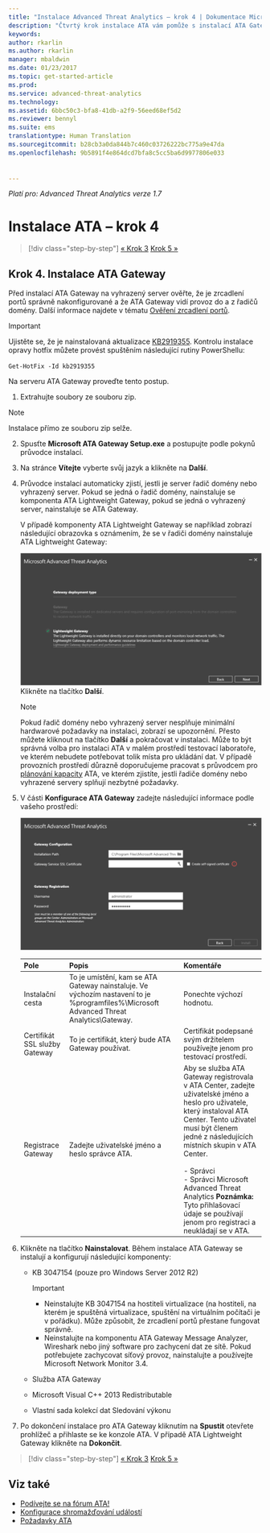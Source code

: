 ```yaml
---
title: "Instalace Advanced Threat Analytics – krok 4 | Dokumentace Microsoftu"
description: "Čtvrtý krok instalace ATA vám pomůže s instalací ATA Gateway."
keywords: 
author: rkarlin
ms.author: rkarlin
manager: mbaldwin
ms.date: 01/23/2017
ms.topic: get-started-article
ms.prod: 
ms.service: advanced-threat-analytics
ms.technology: 
ms.assetid: 6bbc50c3-bfa8-41db-a2f9-56eed68ef5d2
ms.reviewer: bennyl
ms.suite: ems
translationtype: Human Translation
ms.sourcegitcommit: b28cb3a0da844b7c460c03726222bc775a9e47da
ms.openlocfilehash: 9b5891f4e864dcd7bfa8c5cc5ba6d9977806e033


---
```


*Platí pro: Advanced Threat Analytics verze 1.7*



# <a name="install-ata---step-4"></a>Instalace ATA – krok 4

>[!div class="step-by-step"]
[« Krok 3](install-ata-step3.md)
[Krok 5 »](install-ata-step5.md)

## <a name="step-4-install-the-ata-gateway"></a>Krok 4. Instalace ATA Gateway

Před instalací ATA Gateway na vyhrazený server ověřte, že je zrcadlení portů správně nakonfigurované a že ATA Gateway vidí provoz do a z řadičů domény. Další informace najdete v tématu [Ověření zrcadlení portů](validate-port-mirroring.md).


> [!IMPORTANT]
> Ujistěte se, že je nainstalovaná aktualizace [KB2919355](http://support.microsoft.com/kb/2919355/).  Kontrolu instalace opravy hotfix můžete provést spuštěním následující rutiny PowerShellu:
>
> `Get-HotFix -Id kb2919355`

Na serveru ATA Gateway proveďte tento postup.

1.  Extrahujte soubory ze souboru zip. 
> [!NOTE] 
> Instalace přímo ze souboru zip selže.

2.  Spusťte **Microsoft ATA Gateway Setup.exe** a postupujte podle pokynů průvodce instalací.

3.  Na stránce **Vítejte** vyberte svůj jazyk a klikněte na **Další**.

4.  Průvodce instalací automaticky zjistí, jestli je server řadič domény nebo vyhrazený server. Pokud se jedná o řadič domény, nainstaluje se komponenta ATA Lightweight Gateway, pokud se jedná o vyhrazený server, nainstaluje se ATA Gateway. 
    
    V případě komponenty ATA Lightweight Gateway se například zobrazí následující obrazovka s oznámením, že se v řadiči domény nainstaluje ATA Lightweight Gateway:
    
    ![Instalace komponenty ATA Lightweight Gateway](media/ATA-lightweight-gateway-install-selected.png) Klikněte na tlačítko **Další**.

    > [!NOTE] 
    > Pokud řadič domény nebo vyhrazený server nesplňuje minimální hardwarové požadavky na instalaci, zobrazí se upozornění. Přesto můžete kliknout na tlačítko **Další** a pokračovat v instalaci. Může to být správná volba pro instalaci ATA v malém prostředí testovací laboratoře, ve kterém nebudete potřebovat tolik místa pro ukládání dat. V případě provozních prostředí důrazně doporučujeme pracovat s průvodcem pro [plánování kapacity](/advanced-threat-analytics/plan-design/ata-capacity-planning) ATA, ve kterém zjistíte, jestli řadiče domény nebo vyhrazené servery splňují nezbytné požadavky.

4.  V části **Konfigurace ATA Gateway** zadejte následující informace podle vašeho prostředí:

    ![Obrázek konfigurace ATA Gateway](media/ATA-Gateway-Configuration.png)

    |Pole|Popis|Komentáře|
    |---------|---------------|------------|
    |Instalační cesta|To je umístění, kam se ATA Gateway nainstaluje. Ve výchozím nastavení to je %programfiles%\Microsoft Advanced Threat Analytics\Gateway.|Ponechte výchozí hodnotu.|
    |Certifikát SSL služby Gateway|To je certifikát, který bude ATA Gateway používat.|Certifikát podepsané svým držitelem používejte jenom pro testovací prostředí.|
    |Registrace Gateway|Zadejte uživatelské jméno a heslo správce ATA.|Aby se služba ATA Gateway registrovala v ATA Center, zadejte uživatelské jméno a heslo pro uživatele, který instaloval ATA Center. Tento uživatel musí být členem jedné z následujících místních skupin v ATA Center.<br /><br />-   Správci<br />-   Správci Microsoft Advanced Threat Analytics **Poznámka:** Tyto přihlašovací údaje se používají jenom pro registraci a neukládají se v ATA.|
    
5. Klikněte na tlačítko **Nainstalovat**. Během instalace ATA Gateway se instalují a konfigurují následující komponenty:

    -   KB 3047154 (pouze pro Windows Server 2012 R2)

        > [!IMPORTANT]
        > -   Neinstalujte KB 3047154 na hostiteli virtualizace (na hostiteli, na kterém je spuštěná virtualizace, spuštění na virtuálním počítači je v pořádku). Může způsobit, že zrcadlení portů přestane fungovat správně. 
        > -   Neinstalujte na komponentu ATA Gateway Message Analyzer, Wireshark nebo jiný software pro zachycení dat ze sítě. Pokud potřebujete zachycovat síťový provoz, nainstalujte a používejte Microsoft Network Monitor 3.4.

    -   Služba ATA Gateway

    -   Microsoft Visual C++ 2013 Redistributable

    -   Vlastní sada kolekcí dat Sledování výkonu

5.  Po dokončení instalace pro ATA Gateway kliknutím na **Spustit** otevřete prohlížeč a přihlaste se ke konzole ATA. V případě ATA Lightweight Gateway klikněte na **Dokončit**.


>[!div class="step-by-step"]
[« Krok 3](install-ata-step3.md)
[Krok 5 »](install-ata-step5.md)

## <a name="see-also"></a>Viz také

- [Podívejte se na fórum ATA!](https://social.technet.microsoft.com/Forums/security/home?forum=mata)
- [Konfigurace shromažďování událostí](configure-event-collection.md)
- [Požadavky ATA](/advanced-threat-analytics/plan-design/ata-prerequisites)




<!--HONumber=Feb17_HO1-->


